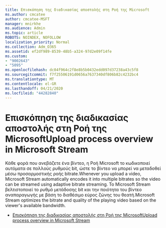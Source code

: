 ```yaml
---
title: Επισκόπηση της διαδικασίας αποστολής στη Ροή της Microsoft
ms.author: cmcatee
author: cmcatee-MSFT
manager: mnirkhe
ms.audience: Admin
ms.topic: article
ROBOTS: NOINDEX, NOFOLLOW
localization_priority: Normal
ms.collection: Adm_O365
ms.assetid: ef2df989-8539-48b5-a324-97d2e09f14fe
ms.custom:
- "9002643"
- "5095"
ms.openlocfilehash: dc04f964c2f8e8b5b0432edd097d37238a43c5f8
ms.sourcegitcommit: f7f25506191d0656a7637340df806b82c4232bc4
ms.translationtype: MT
ms.contentlocale: el-GR
ms.lasthandoff: 04/21/2020
ms.locfileid: "44282840"
---
```

# <a name="upload-process-overview-in-microsoft-stream"></a><span data-ttu-id="88cbb-102">Επισκόπηση της διαδικασίας αποστολής στη Ροή της Microsoft</span><span class="sxs-lookup"><span data-stu-id="88cbb-102">Upload process overview in Microsoft Stream</span></span>

<span data-ttu-id="88cbb-103">Κάθε φορά που ανεβάζετε ένα βίντεο, η Ροή Microsoft το κωδικοποιεί αυτόματα σε πολλούς ρυθμούς bit, ώστε το βίντεο να μπορεί να μεταδοθεί μέσω προσαρμοστικής ροής bitrate.</span><span class="sxs-lookup"><span data-stu-id="88cbb-103">Whenever you upload a video, Microsoft Stream automatically encodes it into multiple bitrates so the video can be streamed using adaptive bitrate streaming.</span></span> <span data-ttu-id="88cbb-104">Το Microsoft Stream βελτιστοποιεί το ρυθμό μετάδοσης bit και την ποιότητα του βίντεο αναπαραγωγής με βάση το διαθέσιμο εύρος ζώνης του θεατή.</span><span class="sxs-lookup"><span data-stu-id="88cbb-104">Microsoft Stream optimizes the bitrate and quality of the playing video based on the viewer's available bandwidth.</span></span>

- [<span data-ttu-id="88cbb-105">Επισκόπηση της διαδικασίας αποστολής στη Ροή της Microsoft</span><span class="sxs-lookup"><span data-stu-id="88cbb-105">Upload process overview in Microsoft Stream</span></span>](https://docs.microsoft.com/stream/upload-process-overview)
